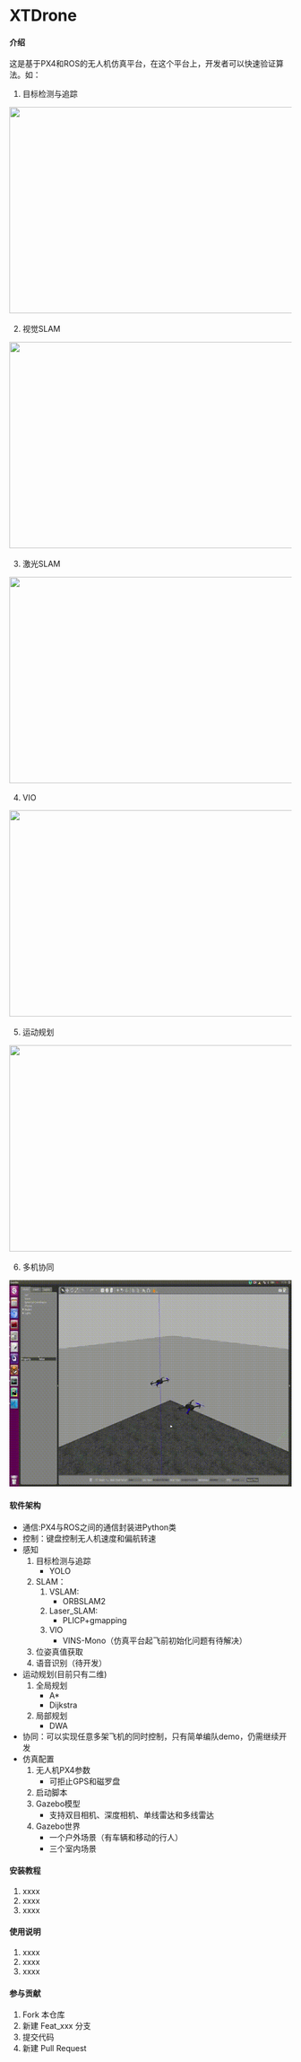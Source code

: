 # XTDrone

#### 介绍
这是基于PX4和ROS的无人机仿真平台，在这个平台上，开发者可以快速验证算法。如：
1. 目标检测与追踪
<img src="./gif/human_tracking.gif" width="640" height="368" /> 

2. 视觉SLAM
<img src="./gif/vslam.gif" width="640" height="368" /> 

3. 激光SLAM
<img src="./gif/laser_slam.gif" width="640" height="368" /> 

4. VIO 
<img src="./gif/vslam.gif" width="640" height="368" />  

5. 运动规划
<img src="./gif/motion_planning_demo_1.gif" width="640" height="368" />  
  
6. 多机协同
<img src="./gif/cooperation.gif" width="640" height="368" />  

#### 软件架构
- 通信:PX4与ROS之间的通信封装进Python类
- 控制：键盘控制无人机速度和偏航转速
- 感知
  1. 目标检测与追踪
       - YOLO
  2. SLAM：
     1. VSLAM: 
         - ORBSLAM2
     2. Laser_SLAM:
         - PLICP+gmapping
     3. VIO
         - VINS-Mono（仿真平台起飞前初始化问题有待解决）
  3. 位姿真值获取
  4. 语音识别（待开发）
- 运动规划(目前只有二维)
  1. 全局规划
      - A*
      - Dijkstra
  2. 局部规划
      - DWA
- 协同：可以实现任意多架飞机的同时控制，只有简单编队demo，仍需继续开发
- 仿真配置
  1. 无人机PX4参数
     - 可拒止GPS和磁罗盘
  2. 启动脚本
  3. Gazebo模型
     - 支持双目相机、深度相机、单线雷达和多线雷达 
  4. Gazebo世界
     - 一个户外场景（有车辆和移动的行人）
     - 三个室内场景


#### 安装教程

1.  xxxx
2.  xxxx
3.  xxxx

#### 使用说明

1.  xxxx
2.  xxxx
3.  xxxx

#### 参与贡献

1.  Fork 本仓库
2.  新建 Feat_xxx 分支
3.  提交代码
4.  新建 Pull Request
